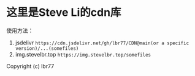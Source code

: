 # 这里是Steve Li的cdn库

使用方法：
1. jsdelivr
  `https://cdn.jsdelivr.net/gh/lbr77/CDN@main(or a specific version)/...(somefiles)`
2. img.stevelbr.top
  `https://img.stevelbr.top/somefiles`

Copyright (c) lbr77 
